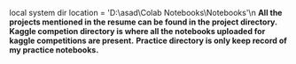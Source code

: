 local system dir location = 'D:\asad\Colab Notebooks\Notebooks'\n
**All the projects mentioned in the resume can be found in the project directory.**
**Kaggle competion directory is where all the notebooks uploaded for kaggle competitions are present.**
**Practice directory is only keep record of my practice notebooks.**
